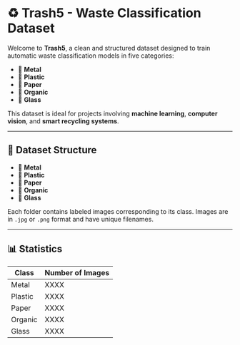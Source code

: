 # ♻️ Trash5 - Waste Classification Dataset

Welcome to **Trash5**, a clean and structured dataset designed to train automatic waste classification models in five categories:

- 🥫 **Metal**  
- 🧴 **Plastic**  
- 📄 **Paper**  
- 🍃 **Organic**  
- 🧪 **Glass**

This dataset is ideal for projects involving **machine learning**, **computer vision**, and **smart recycling systems**.

---

## 📂 Dataset Structure

- 🥫 **Metal**  
- 🧴 **Plastic**  
- 📄 **Paper**  
- 🍃 **Organic**  
- 🧪 **Glass**

Each folder contains labeled images corresponding to its class. Images are in `.jpg` or `.png` format and have unique filenames.

---

## 📊 Statistics

| Class   | Number of Images |
|---------|------------------|
| Metal   | XXXX             |
| Plastic | XXXX             |
| Paper   | XXXX             |
| Organic | XXXX             |
| Glass   | XXXX             |

